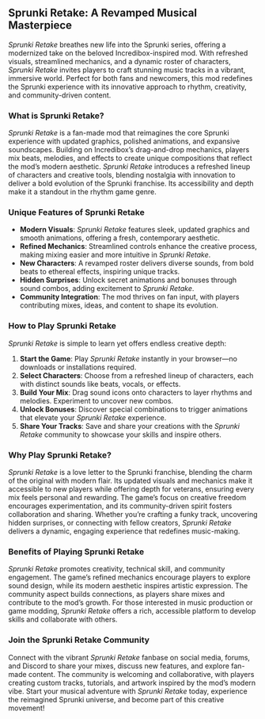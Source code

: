 ## Sprunki Retake: A Revamped Musical Masterpiece  

*Sprunki Retake* breathes new life into the Sprunki series, offering a modernized take on the beloved Incredibox-inspired mod. With refreshed visuals, streamlined mechanics, and a dynamic roster of characters, *Sprunki Retake* invites players to craft stunning music tracks in a vibrant, immersive world. Perfect for both fans and newcomers, this mod redefines the Sprunki experience with its innovative approach to rhythm, creativity, and community-driven content.  

### What is Sprunki Retake?  
*Sprunki Retake* is a fan-made mod that reimagines the core Sprunki experience with updated graphics, polished animations, and expansive soundscapes. Building on Incredibox’s drag-and-drop mechanics, players mix beats, melodies, and effects to create unique compositions that reflect the mod’s modern aesthetic. *Sprunki Retake* introduces a refreshed lineup of characters and creative tools, blending nostalgia with innovation to deliver a bold evolution of the Sprunki franchise. Its accessibility and depth make it a standout in the rhythm game genre.  

### Unique Features of Sprunki Retake  
- **Modern Visuals**: *Sprunki Retake* features sleek, updated graphics and smooth animations, offering a fresh, contemporary aesthetic.  
- **Refined Mechanics**: Streamlined controls enhance the creative process, making mixing easier and more intuitive in *Sprunki Retake*.  
- **New Characters**: A revamped roster delivers diverse sounds, from bold beats to ethereal effects, inspiring unique tracks.  
- **Hidden Surprises**: Unlock secret animations and bonuses through sound combos, adding excitement to *Sprunki Retake*.  
- **Community Integration**: The mod thrives on fan input, with players contributing mixes, ideas, and content to shape its evolution.  

### How to Play Sprunki Retake  
*Sprunki Retake* is simple to learn yet offers endless creative depth:  
1. **Start the Game**: Play *Sprunki Retake* instantly in your browser—no downloads or installations required.  
2. **Select Characters**: Choose from a refreshed lineup of characters, each with distinct sounds like beats, vocals, or effects.  
3. **Build Your Mix**: Drag sound icons onto characters to layer rhythms and melodies. Experiment to uncover new combos.  
4. **Unlock Bonuses**: Discover special combinations to trigger animations that elevate your *Sprunki Retake* experience.  
5. **Share Your Tracks**: Save and share your creations with the *Sprunki Retake* community to showcase your skills and inspire others.  

### Why Play Sprunki Retake?  
*Sprunki Retake* is a love letter to the Sprunki franchise, blending the charm of the original with modern flair. Its updated visuals and mechanics make it accessible to new players while offering depth for veterans, ensuring every mix feels personal and rewarding. The game’s focus on creative freedom encourages experimentation, and its community-driven spirit fosters collaboration and sharing. Whether you’re crafting a funky track, uncovering hidden surprises, or connecting with fellow creators, *Sprunki Retake* delivers a dynamic, engaging experience that redefines music-making.  

### Benefits of Playing Sprunki Retake  
*Sprunki Retake* promotes creativity, technical skill, and community engagement. The game’s refined mechanics encourage players to explore sound design, while its modern aesthetic inspires artistic expression. The community aspect builds connections, as players share mixes and contribute to the mod’s growth. For those interested in music production or game modding, *Sprunki Retake* offers a rich, accessible platform to develop skills and collaborate with others.  

### Join the Sprunki Retake Community  
Connect with the vibrant *Sprunki Retake* fanbase on social media, forums, and Discord to share your mixes, discuss new features, and explore fan-made content. The community is welcoming and collaborative, with players creating custom tracks, tutorials, and artwork inspired by the mod’s modern vibe. Start your musical adventure with *Sprunki Retake* today, experience the reimagined Sprunki universe, and become part of this creative movement!  
